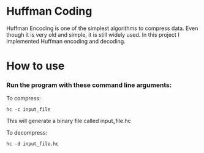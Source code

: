 # Huffman Coding
Huffman Encoding is one of the simplest algorithms to compress data. Even though it is very old and simple, it is still widely used.
In this project I implemented Huffman encoding and decoding.

# How to use
### Run the program with these command line arguments:  
To compress:   
```
hc -c input_file
```
This will generate a binary file called input_file.hc    

To decompress:    
```
hc -d input_file.hc 
```
